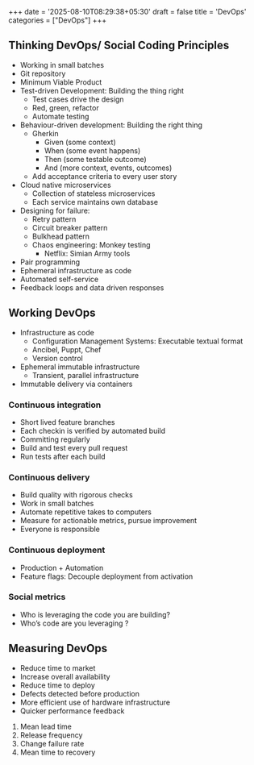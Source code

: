 +++
date = '2025-08-10T08:29:38+05:30'
draft = false
title = 'DevOps'
categories = ["DevOps"]
+++
## Thinking DevOps/ Social Coding Principles
- Working in small batches
- Git repository
- Minimum Viable Product
- Test-driven Development: Building the thing right
  - Test cases drive the design
  - Red, green, refactor
  - Automate testing
- Behaviour-driven development: Building the right thing
  - Gherkin
    - Given (some context)
    - When (some event happens)
    - Then (some testable outcome)
    - And (more context, events, outcomes)
  - Add acceptance criteria to every user story
- Cloud native microservices
  - Collection of stateless microservices
  - Each service maintains own database
- Designing for failure:
  - Retry pattern
  - Circuit breaker pattern
  - Bulkhead pattern
  - Chaos engineering: Monkey testing
    - Netflix: Simian Army tools
- Pair programming
- Ephemeral infrastructure as code
- Automated self-service
- Feedback loops and data driven responses

## Working DevOps
- Infrastructure as code
  - Configuration Management Systems: Executable textual format
  - Ancibel, Puppt, Chef
  - Version control
- Ephemeral immutable infrastructure
  - Transient, parallel infrastructure
- Immutable delivery via containers

### Continuous integration
- Short lived feature branches
- Each checkin is verified by automated build
- Committing regularly
- Build and test every pull request
- Run tests after each build

### Continuous delivery 
- Build quality with rigorous checks
- Work in small batches
- Automate repetitive takes to computers
- Measure for actionable metrics, pursue improvement
- Everyone is responsible

### Continuous deployment
- Production + Automation
- Feature flags: Decouple deployment from activation

### Social metrics
- Who is leveraging the code you are building?
- Who’s code are you leveraging ?

## Measuring DevOps
- Reduce time to market
- Increase overall availability
- Reduce time to deploy
- Defects detected before production
- More efficient use of hardware infrastructure
- Quicker performance feedback

1. Mean lead time
2. Release frequency
3. Change failure rate
4. Mean time to recovery
